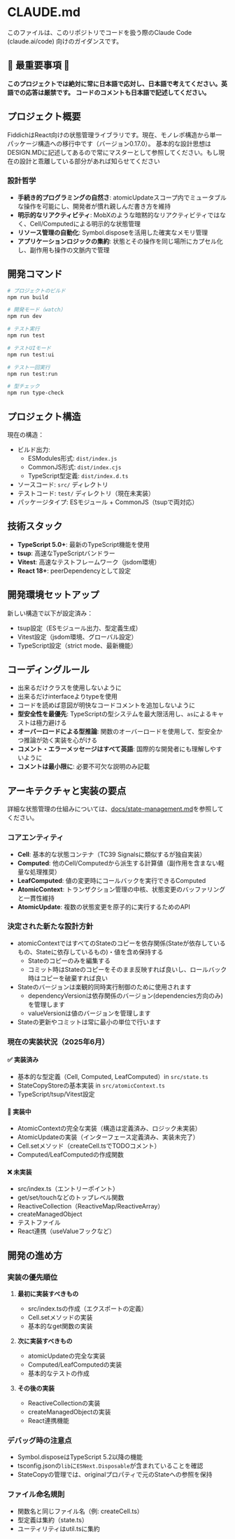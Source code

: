 # CLAUDE.md

このファイルは、このリポジトリでコードを扱う際のClaude Code (claude.ai/code) 向けのガイダンスです。

## 🚨 最重要事項 🚨
**このプロジェクトでは絶対に常に日本語で応対し、日本語で考えてください。英語での応答は厳禁です。**
**コードのコメントも日本語で記述してください。**

## プロジェクト概要

FiddichはReact向けの状態管理ライブラリです。現在、モノレポ構造から単一パッケージ構造への移行中です（バージョン0.17.0）。
基本的な設計思想はDESIGN.MDに記述してあるので常にマスターとして参照してください。もし現在の設計と乖離している部分があれば知らせてください

### 設計哲学

- **手続き的プログラミングの自然さ**: atomicUpdateスコープ内でミュータブルな操作を可能にし、開発者が慣れ親しんだ書き方を維持
- **明示的なリアクティビティ**: MobXのような暗黙的なリアクティビティではなく、Cell/Computedによる明示的な状態管理
- **リソース管理の自動化**: Symbol.disposeを活用した確実なメモリ管理
- **アプリケーションロジックの集約**: 状態とその操作を同じ場所にカプセル化し、副作用も操作の文脈内で管理

## 開発コマンド

```bash
# プロジェクトのビルド
npm run build

# 開発モード（watch）
npm run dev

# テスト実行
npm run test

# テストUIモード
npm run test:ui

# テスト一回実行
npm run test:run

# 型チェック
npm run type-check
```

## プロジェクト構造

現在の構造：
- ビルド出力: 
  - ESModules形式: `dist/index.js`
  - CommonJS形式: `dist/index.cjs`
  - TypeScript型定義: `dist/index.d.ts`
- ソースコード: `src/` ディレクトリ
- テストコード: `test/` ディレクトリ（現在未実装）
- パッケージタイプ: ESモジュール + CommonJS（tsupで両対応）

## 技術スタック

- **TypeScript 5.0+**: 最新のTypeScript機能を使用
- **tsup**: 高速なTypeScriptバンドラー
- **Vitest**: 高速なテストフレームワーク（jsdom環境）
- **React 18+**: peerDependencyとして設定

## 開発環境セットアップ

新しい構造で以下が設定済み：
- tsup設定（ESモジュール出力、型定義生成）
- Vitest設定（jsdom環境、グローバル設定）
- TypeScript設定（strict mode、最新機能）

## コーディングルール

- 出来るだけクラスを使用しないように
- 出来るだけinterfaceよりtypeを使用
- コードを読めば意図が明快なコードコメントを追加しないように
- **型安全性を最優先**: TypeScriptの型システムを最大限活用し、`as`によるキャストは極力避ける
- **オーバーロードによる型推論**: 関数のオーバーロードを使用して、型安全かつ推論が効く実装を心がける
- **コメント・エラーメッセージはすべて英語**: 国際的な開発者にも理解しやすいように
- **コメントは最小限に**: 必要不可欠な説明のみ記載

## アーキテクチャと実装の要点

詳細な状態管理の仕組みについては、[docs/state-management.md](docs/state-management.md)を参照してください。

### コアエンティティ

- **Cell**: 基本的な状態コンテナ（TC39 Signalsに類似するが独自実装）
- **Computed**: 他のCell/Computedから派生する計算値（副作用を含まない軽量な処理推奨）
- **LeafComputed**: 値の変更時にコールバックを実行できるComputed
- **AtomicContext**: トランザクション管理の中核、状態変更のバッファリングと一貫性維持
- **AtomicUpdate**: 複数の状態変更を原子的に実行するためのAPI

### 決定された新たな設計方針

- atomicContextではすべてのStateのコピーを依存関係(Stateが依存しているもの、Stateに依存しているもの)・値を含め保持する
  - Stateのコピーのみを編集する
  - コミット時はStateのコピーをそのまま反映すれば良いし、ロールバック時はコピーを破棄すれば良い
- Stateのバージョンは楽観的同時実行制御のために使用されます
  - dependencyVersionは依存関係のバージョン(dependencies方向のみ)を管理します
  - valueVersionは値のバージョンを管理します
- Stateの更新やコミットは常に最小の単位で行います

### 現在の実装状況（2025年6月）

#### ✅ 実装済み
- 基本的な型定義（Cell, Computed, LeafComputed）in `src/state.ts`
- StateCopyStoreの基本実装 in `src/atomicContext.ts`
- TypeScript/tsup/Vitest設定

#### 🚧 実装中
- AtomicContextの完全な実装（構造は定義済み、ロジック未実装）
- AtomicUpdateの実装（インターフェース定義済み、実装未完了）
- Cell.setメソッド（createCell.tsでTODOコメント）
- Computed/LeafComputedの作成関数

#### ❌ 未実装
- src/index.ts（エントリーポイント）
- get/set/touchなどのトップレベル関数
- ReactiveCollection（ReactiveMap/ReactiveArray）
- createManagedObject
- テストファイル
- React連携（useValueフックなど）

## 開発の進め方

### 実装の優先順位
1. **最初に実装すべきもの**
   - src/index.tsの作成（エクスポートの定義）
   - Cell.setメソッドの実装
   - 基本的なget関数の実装

2. **次に実装すべきもの**
   - atomicUpdateの完全な実装
   - Computed/LeafComputedの実装
   - 基本的なテストの作成

3. **その後の実装**
   - ReactiveCollectionの実装
   - createManagedObjectの実装
   - React連携機能

### デバッグ時の注意点
- Symbol.disposeはTypeScript 5.2以降の機能
- tsconfig.jsonの`lib`に`ESNext.Disposable`が含まれていることを確認
- StateCopyの管理では、originalプロパティで元のStateへの参照を保持

### ファイル命名規則
- 関数名と同じファイル名（例: createCell.ts）
- 型定義は集約（state.ts）
- ユーティリティはutil.tsに集約
